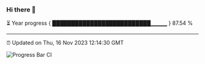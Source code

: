### Hi there 👋

⏳ Year progress { ██████████████████████████▁▁▁▁ } 87.54 %

---

⏰ Updated on Thu, 16 Nov 2023 12:14:30 GMT

![Progress Bar CI](https://github.com/Shyam-Makwana/GitHub-Actions-Demo/workflows/Progress%20Bar%20CI/badge.svg)

